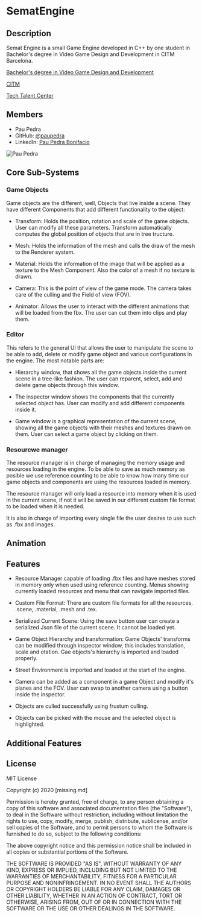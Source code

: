 # SematEngine

## Description
Semat Engine is a small Game Engine developed in C++ by one student in Bachelor's degree in Video Game Design and Development in CITM Barcelona.

[Bachelor's degree in Video Game Design and Development](<https://www.citm.upc.edu/ing/estudis/graus-videojocs/>)

[CITM](<https://www.citm.upc.edu/>)

[Tech Talent Center](<https://www.talent.upc.edu/cat/school/ttc/>)

## Members

- Pau Pedra 
- GitHub: [@paupedra](https://github.com/paupedra)
- LinkedIn: [Pau Pedra Bonifacio](https://www.linkedin.com/in/pau-pedra-bonifacio/)

![Pau Pedra]( https://github.com/paupedra/SematEngine/tree/master/docs/Resources/Images/my_photo.jpeg "That's me!")

## Core Sub-Systems

### Game Objects

Game objects are the different, well, Objects that live inside a scene. They have different Components that add different functionality to the object:

- Transform: Holds the position, rotation and scale of the game objects. User can modify all these parameters. Transform automatically computes the global position of objects that are in tree tructure.

- Mesh: Holds the information of the mesh and calls the draw of the mesh to the Renderer system.

- Material: Holds the information of the image that will be applied as a texture to the Mesh Component. Also the color of a mesh if no texture is drawn.

- Camera: This is the point of view of the game mode. The camera takes care of the culling and the Field of view (FOV).

- Animator: Allows the user to interact with the different animations that will be loaded from the fbx. The user can cut them into clips and play them.

### Editor

This refers to the general UI that allows the user to manipulate the scene to be able to add, delete or modify game object and various configurations in the engine. The most notable parts are:

- Hierarchy window, that shows all the game objects inside the current scene in a tree-like fashion. The user can reparent, select, add and delete game objects through this window. 

- The inspector window shows the components that the currently selected object has. User can modify and add different components inside it.

- Game window is a graphical representation of the current scene, showing all the game objects with their meshes and textures drawn on them. User can select a game object by clicking on them.

### Resourcwe manager

The resource manager is in charge of managing the memory usage and resources loading in the engine. To be able to save as much memory as posible we use reference counting to be able to know how many time our game objects and components are using the resources loaded in memory. 

The resource manager will only load a resource into memory when it is used in the current scene, if not it will be saved in our different custom file format to be loaded when it is needed.

It is also in charge of importing every single file the user desires to use such as .fbx and images.

## Animation 



## Features

- Resource Manager capable of loading .fbx files and have meshes stored in memory only when used using reference counting. Menus showing currently loaded resources and menu that can navigate imported files.

- Custom File Format: There are custom file formats for all the resources. .scene, .material, .mesh and .tex.

- Serialized Current Scene: Using the save button user can create a serialized Json file of the current scene. It cannot be loaded yet.

- Game Object Hierarchy and transformation: Game Objects' transforms can be modified through inspector window, this includes translation, scale and otation. Gae objects's hierarchy is imported and loaded properly.

- Street Environment is imported and loaded at the start of the engine.

- Camera can be added as a component in a game Object and modify it's planes and the FOV. User can swap to another camera using a button inside the inspector.

- Objects are culled successfully using frustum culling.

- Objects can be picked with the mouse and the selected object is highlighted.

## Additional Features



## License

MIT License

Copyright (c) 2020 [missing.md]

Permission is hereby granted, free of charge, to any person obtaining a copy of this software and associated documentation files (the "Software"), to deal in the Software without restriction, including without limitation the rights to use, copy, modify, merge, publish, distribute, sublicense, and/or sell copies of the Software, and to permit persons to whom the Software is furnished to do so, subject to the following conditions:

The above copyright notice and this permission notice shall be included in all copies or substantial portions of the Software.

THE SOFTWARE IS PROVIDED "AS IS", WITHOUT WARRANTY OF ANY KIND, EXPRESS OR IMPLIED, INCLUDING BUT NOT LIMITED TO THE WARRANTIES OF MERCHANTABILITY, FITNESS FOR A PARTICULAR PURPOSE AND NONINFRINGEMENT. IN NO EVENT SHALL THE AUTHORS OR COPYRIGHT HOLDERS BE LIABLE FOR ANY CLAIM, DAMAGES OR OTHER LIABILITY, WHETHER IN AN ACTION OF CONTRACT, TORT OR OTHERWISE, ARISING FROM, OUT OF OR IN CONNECTION WITH THE SOFTWARE OR THE USE OR OTHER DEALINGS IN THE SOFTWARE.